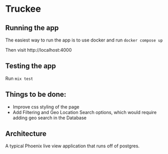 # Truckee

## Running the app
The easiest way to run the app is to use docker and run `docker compose up`

Then visit http://localhost:4000

## Testing the app
Run `mix test`

## Things to be done:
- Improve css styling of the page
- Add Filtering and Geo Location Search options, which would require adding geo search in the Database

## Architecture
A typical Phoenix live view application that runs off of postgres.

